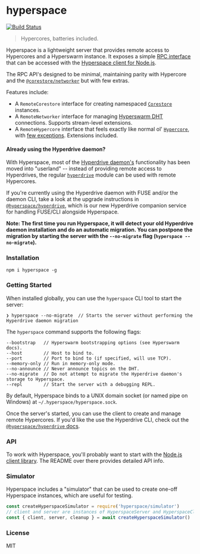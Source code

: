 # hyperspace
[![Build Status](https://travis-ci.com/andrewosh/hyperspace.svg?token=WgJmQm3Kc6qzq1pzYrkx&branch=master)](https://travis-ci.com/andrewosh/hyperspace)

> Hypercores, batteries included.

Hyperspace is a lightweight server that provides remote access to Hypercores and a Hyperswarm instance. It exposes a simple [RPC interface](https://github.com/hyperspace-org/rpc) that can be accessed with the [Hyperspace client for Node.js](https://github.com/hyperspace-org/client).

The RPC API's designed to be minimal, maintaining parity with Hypercore and the [`@corestore/networker`](https://github.com/andrewosh/corestore-networker) but with few extras.

Features include:
* A `RemoteCorestore` interface for creating namespaced [`Corestore`](https://github.com/andrewosh/corestore) instances. 
* A `RemoteNetworker` interface for managing [Hyperswarm DHT](https://github.com/hyperswarm/hyperswarm) connections. Supports stream-level extensions. 
* A `RemoteHypercore` interface that feels exactly like normal ol' [`Hypercore`](https://github.com/hypercore-protocol/hypercore), with [few exceptions](TODO). Extensions included.

#### Already using the Hyperdrive daemon?
With Hyperspace, most of the [Hyperdrive daemon's](https://github.com/hypercore-protocol/hyperdrive-daemon) functionality has been moved into "userland" -- instead of providing remote access to Hyperdrives, the regular [`hyperdrive`](https://github.com/hypercore-protocol/hyperdrive) module can be used with remote Hypercores.

If you're currently using the Hyperdrive daemon with FUSE and/or the daemon CLI, take a look at the upgrade instructions in [`@hyperspace/hyperdrive`](https://github.com/hyperspace-org/hyperdrive-service), which is our new Hyperdrive companion service for handling FUSE/CLI alongside Hyperspace.

__Note: The first time you run Hyperspace, it will detect your old Hyperdrive daemon installation and do an automatic migration. You can postpone the migration by starting the server with the `--no-migrate` flag (`hyperspace --no-migrate`).__

### Installation
```
npm i hyperspace -g
```

### Getting Started
When installed globally, you can use the `hyperspace` CLI tool to start the server:
```
❯ hyperspace --no-migrate  // Starts the server without performing the Hyperdrive daemon migration
```

The `hyperspace` command supports the following flags:
```
--bootstrap   // Hyperswarm bootstrapping options (see Hyperswarm docs).
--host        // Host to bind to.
--port        // Port to bind to (if specified, will use TCP).
--memory-only // Run in memory-only mode.
--no-announce // Never announce topics on the DHT.
--no-migrate  // Do not attempt to migrate the Hyperdrive daemon's storage to Hyperspace.
--repl        // Start the server with a debugging REPL.
```

By default, Hyperspace binds to a UNIX domain socket (or named pipe on Windows) at `~/.hyperspace/hyperspace.sock`.

Once the server's started, you can use the client to create and manage remote Hypercores. If you'd like the use the Hyperdrive CLI, check out the [`@hyperspace/hyperdrive` docs](https://github.com/hyperspace-org/hyperdrive-service).

### API
To work with Hyperspace, you'll probably want to start with the [Node.js client library](https://github.com/hyperspace-org/client). The README over there provides detailed API info.

### Simulator

Hyperspace includes a "simulator" that can be used to create one-off Hyperspace instances, which are useful for testing.

```js
const createHyperspaceSimulator = require('hyperspace/simulator')
// client and server are instances of HyperspaceServer and HyperspaceClient that can be used for testing.
const { client, server, cleanup } = await createHyperspaceSimulator()
```

### License
MIT
